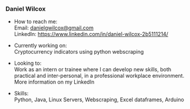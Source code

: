 ### Daniel Wilcox

- How to reach me:  
Email: danielgwilcox@gmail.com  
LinkedIn: https://www.linkedin.com/in/daniel-wilcox-2b5111214/  

- Currently working on:  
Cryptocurrency indicators using python webscraping

- Looking to:  
Work as an intern or trainee where I can develop new skills, both practical and inter-personal, in a professional workplace environment. More information on my LinkedIn

- Skills:  
Python, Java, Linux Servers, Webscraping, Excel dataframes, Arduino
